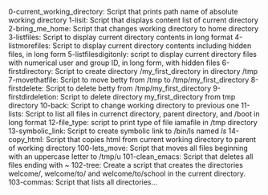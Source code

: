 0-current_working_directory: Script that prints path name of absolute working directory
1-lisit: Script that displays content list of current directory
2-bring_me_home: Script that changes working directory to home directory
3-listfiles: Script to display current directory contents in long format
4-listmorefiles: Script to display current directory contents including hidden files, in long form
5-listfilesdigitonly: script to display current directory files with numerical user and group ID, in long form, with hidden files
6-firstdirectory: Script to create directory /my_first_directory in directory /tmp
7-movethatfile: Script to move betty from /tmp to /tmp/my_first_directory
8-firstdelete: Script to delete betty from /tmp/my_first_directory
9-firstdirdeletion: Script to delete directory my_first_directory from tmp directory
10-back: Script to change working directory to previous one
11-lists: Script to list all files in currenct directory, parent directory, and /boot in long format
12-file_type: script to print type of file iamafile in /tmp directory
13-symbolic_link: Script to create symbolic link to /bin/ls named _ls_
14-copy_html: Script that copies html from current working directory to parent of working directory
100-lets_move: Script that moves all files beginning with an uppercase letter to /tmp/u
101-clean_emacs: Script that deletes all files ending with ~
102-tree: Create a script that creates the directories welcome/, welcome/to/ and welcome/to/school in the current directory.
103-commas: Script that lists all directories...


